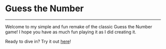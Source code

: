 # **Guess the Number**

---

Welcome to my simple and fun remake of the classic Guess the Number game! I hope you have as much fun playing it as I did creating it.

Ready to dive in? Try it out [here](https://kveeyy.github.io/Guess-the-Number)!
